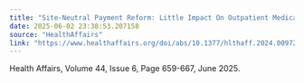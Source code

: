 ```yaml
---
title: "Site-Neutral Payment Reform: Little Impact On Outpatient Medicare Spending Or Hospital-Physician Integration"
date: 2025-06-02 23:38:53.207158
source: "HealthAffairs"
link: "https://www.healthaffairs.org/doi/abs/10.1377/hlthaff.2024.00972?af=R"
---
```


Health Affairs, Volume 44, Issue 6, Page 659-667, June 2025. <br />
